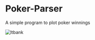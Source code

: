 # Poker-Parser
A simple program to plot poker winnings

![ltbank](.figures/11_03_21/lifetime_bankroll.png)

